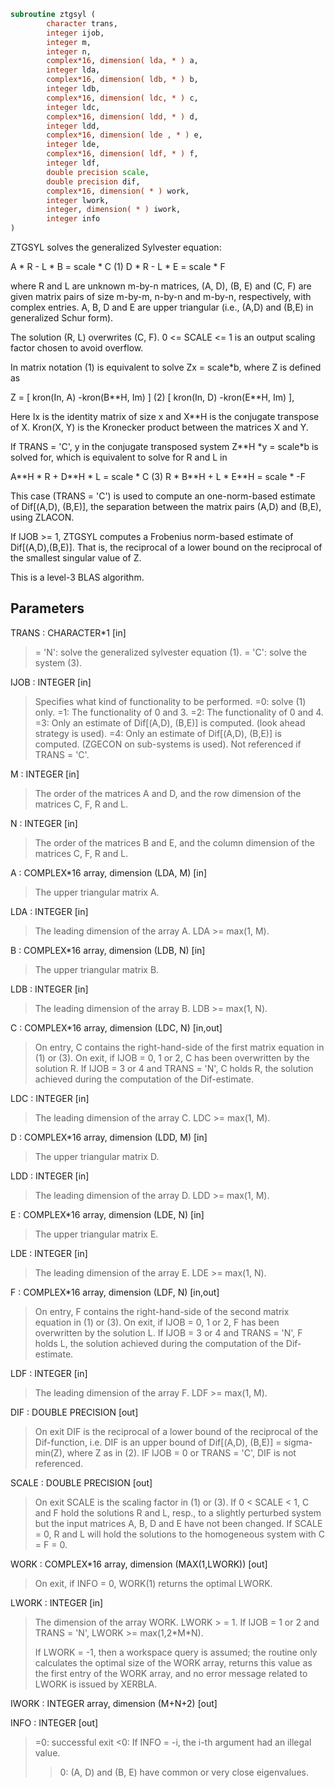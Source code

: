 ```fortran
subroutine ztgsyl (
        character trans,
        integer ijob,
        integer m,
        integer n,
        complex*16, dimension( lda, * ) a,
        integer lda,
        complex*16, dimension( ldb, * ) b,
        integer ldb,
        complex*16, dimension( ldc, * ) c,
        integer ldc,
        complex*16, dimension( ldd, * ) d,
        integer ldd,
        complex*16, dimension( lde , * ) e,
        integer lde,
        complex*16, dimension( ldf, * ) f,
        integer ldf,
        double precision scale,
        double precision dif,
        complex*16, dimension( * ) work,
        integer lwork,
        integer, dimension( * ) iwork,
        integer info
)
```

ZTGSYL solves the generalized Sylvester equation:

A \* R - L \* B = scale \* C            (1)
D \* R - L \* E = scale \* F

where R and L are unknown m-by-n matrices, (A, D), (B, E) and
(C, F) are given matrix pairs of size m-by-m, n-by-n and m-by-n,
respectively, with complex entries. A, B, D and E are upper
triangular (i.e., (A,D) and (B,E) in generalized Schur form).

The solution (R, L) overwrites (C, F). 0 <= SCALE <= 1
is an output scaling factor chosen to avoid overflow.

In matrix notation (1) is equivalent to solve Zx = scale\*b, where Z
is defined as

Z = [ kron(In, A)  -kron(B\*\*H, Im) ]        (2)
[ kron(In, D)  -kron(E\*\*H, Im) ],

Here Ix is the identity matrix of size x and X\*\*H is the conjugate
transpose of X. Kron(X, Y) is the Kronecker product between the
matrices X and Y.

If TRANS = 'C', y in the conjugate transposed system Z\*\*H \*y = scale\*b
is solved for, which is equivalent to solve for R and L in

A\*\*H \* R + D\*\*H \* L = scale \* C           (3)
R \* B\*\*H + L \* E\*\*H = scale \* -F

This case (TRANS = 'C') is used to compute an one-norm-based estimate
of Dif[(A,D), (B,E)], the separation between the matrix pairs (A,D)
and (B,E), using ZLACON.

If IJOB >= 1, ZTGSYL computes a Frobenius norm-based estimate of
Dif[(A,D),(B,E)]. That is, the reciprocal of a lower bound on the
reciprocal of the smallest singular value of Z.

This is a level-3 BLAS algorithm.

## Parameters
TRANS : CHARACTER\*1 [in]
> = 'N': solve the generalized sylvester equation (1).
> = 'C': solve the  system (3).

IJOB : INTEGER [in]
> Specifies what kind of functionality to be performed.
> =0: solve (1) only.
> =1: The functionality of 0 and 3.
> =2: The functionality of 0 and 4.
> =3: Only an estimate of Dif[(A,D), (B,E)] is computed.
> (look ahead strategy is used).
> =4: Only an estimate of Dif[(A,D), (B,E)] is computed.
> (ZGECON on sub-systems is used).
> Not referenced if TRANS = 'C'.

M : INTEGER [in]
> The order of the matrices A and D, and the row dimension of
> the matrices C, F, R and L.

N : INTEGER [in]
> The order of the matrices B and E, and the column dimension
> of the matrices C, F, R and L.

A : COMPLEX\*16 array, dimension (LDA, M) [in]
> The upper triangular matrix A.

LDA : INTEGER [in]
> The leading dimension of the array A. LDA >= max(1, M).

B : COMPLEX\*16 array, dimension (LDB, N) [in]
> The upper triangular matrix B.

LDB : INTEGER [in]
> The leading dimension of the array B. LDB >= max(1, N).

C : COMPLEX\*16 array, dimension (LDC, N) [in,out]
> On entry, C contains the right-hand-side of the first matrix
> equation in (1) or (3).
> On exit, if IJOB = 0, 1 or 2, C has been overwritten by
> the solution R. If IJOB = 3 or 4 and TRANS = 'N', C holds R,
> the solution achieved during the computation of the
> Dif-estimate.

LDC : INTEGER [in]
> The leading dimension of the array C. LDC >= max(1, M).

D : COMPLEX\*16 array, dimension (LDD, M) [in]
> The upper triangular matrix D.

LDD : INTEGER [in]
> The leading dimension of the array D. LDD >= max(1, M).

E : COMPLEX\*16 array, dimension (LDE, N) [in]
> The upper triangular matrix E.

LDE : INTEGER [in]
> The leading dimension of the array E. LDE >= max(1, N).

F : COMPLEX\*16 array, dimension (LDF, N) [in,out]
> On entry, F contains the right-hand-side of the second matrix
> equation in (1) or (3).
> On exit, if IJOB = 0, 1 or 2, F has been overwritten by
> the solution L. If IJOB = 3 or 4 and TRANS = 'N', F holds L,
> the solution achieved during the computation of the
> Dif-estimate.

LDF : INTEGER [in]
> The leading dimension of the array F. LDF >= max(1, M).

DIF : DOUBLE PRECISION [out]
> On exit DIF is the reciprocal of a lower bound of the
> reciprocal of the Dif-function, i.e. DIF is an upper bound of
> Dif[(A,D), (B,E)] = sigma-min(Z), where Z as in (2).
> IF IJOB = 0 or TRANS = 'C', DIF is not referenced.

SCALE : DOUBLE PRECISION [out]
> On exit SCALE is the scaling factor in (1) or (3).
> If 0 < SCALE < 1, C and F hold the solutions R and L, resp.,
> to a slightly perturbed system but the input matrices A, B,
> D and E have not been changed. If SCALE = 0, R and L will
> hold the solutions to the homogeneous system with C = F = 0.

WORK : COMPLEX\*16 array, dimension (MAX(1,LWORK)) [out]
> On exit, if INFO = 0, WORK(1) returns the optimal LWORK.

LWORK : INTEGER [in]
> The dimension of the array WORK. LWORK > = 1.
> If IJOB = 1 or 2 and TRANS = 'N', LWORK >= max(1,2\*M\*N).
> 
> If LWORK = -1, then a workspace query is assumed; the routine
> only calculates the optimal size of the WORK array, returns
> this value as the first entry of the WORK array, and no error
> message related to LWORK is issued by XERBLA.

IWORK : INTEGER array, dimension (M+N+2) [out]

INFO : INTEGER [out]
> =0: successful exit
> <0: If INFO = -i, the i-th argument had an illegal value.
> >0: (A, D) and (B, E) have common or very close
> eigenvalues.
